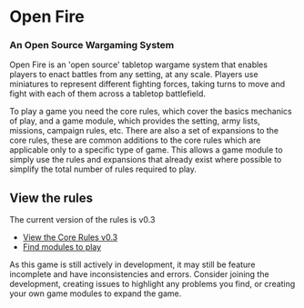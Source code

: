 Open Fire
=========

### An Open Source Wargaming System

Open Fire is an 'open source' tabletop wargame system that enables players to enact battles from any setting, at any scale. Players use miniatures to represent different fighting forces, taking turns to move and fight with each of them across a tabletop battlefield.

To play a game you need the core rules, which cover the basics mechanics of play, and a game module, which provides the setting, army lists, missions, campaign rules, etc. There are also a set of expansions to the core rules, these are common additions to the core rules which are applicable only to a specific type of game. This allows a game module to simply use the rules and expansions that already exist where possible to simplify the total number of rules required to play.

## View the rules

The current version of the rules is v0.3

- [View the Core Rules v0.3](releases/v0.3/core-rules.md)
- [Find modules to play](https://github.com/open-source-tabletop/openfire-game-modules)

As this game is still actively in development, it may still be feature incomplete and have inconsistencies and errors. Consider joining the development, creating issues to highlight any problems you find, or creating your own game modules to expand the game.
